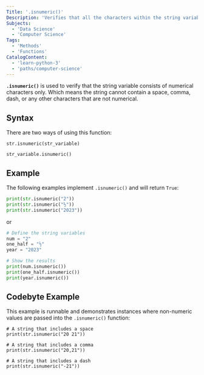 ```yaml
---
Title: '.isnumeric()'
Description: 'Verifies that all the characters within the string variable are numeric.'
Subjects:
  - 'Data Science'
  - 'Computer Science'
Tags:
  - 'Methods'
  - 'Functions'
CatalogContent:
  - 'learn-python-3'
  - 'paths/computer-science'
---
```


**`.isnumeric()`** is used to verify that the string variable consists of numerical characters only. Which means the string cannot contain a space, comma, dash, or any other characters that are not numerical.

## Syntax

There are two ways of using this function:

```pseudo
str.isnumeric(str_variable)

str_variable.isnumeric()
```

## Example

The following examples implement `.isnumeric()` and will return `True`:

```python
print(str.isnumeric("2"))
print(str.isnumeric("½"))
print(str.isnumeric("2023"))
```

or

```python
# Define the string variables
num = "2"
one_half = "½"
year = "2023"

# Show the results
print(num.isnumeric())
print(one_half.isnumeric())
print(year.isnumeric())
```

## Codebyte Example

This example is runnable and demonstrates instances where non-numeric values are passed into the `.isnumeric()` function:

```codebyte/python
# A string that includes a space
print(str.isnumeric("20 21"))

# A string that includes a comma
print(str.isnumeric("20,21"))

# A string that includes a dash
print(str.isnumeric("-21"))
```
